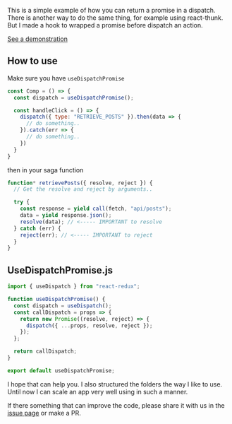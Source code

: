 This is a simple example of how you can return a promise in a dispatch. There is another way to do the same thing, for example using react-thunk. But I made a hook to wrapped a promise before dispatch an action.

[See a demonstration](https://ricardocanelas.github.io/redux-saga-promise-example)

## How to use

Make sure you have `useDispatchPromise`

```js
const Comp = () => {
  const dispatch = useDispatchPromise();

  const handleClick = () => {
    dispatch({ type: "RETRIEVE_POSTS" }).then(data => {
      // do something..
    }).catch(err => {
      // do something..
    })
  }
}
```

then in your saga function

```js
function* retrievePosts({ resolve, reject }) {
  // Get the resolve and reject by arguments..

  try {
    const response = yield call(fetch, "api/posts");
    data = yield response.json();
    resolve(data); // <----- IMPORTANT to resolve
  } catch (err) {
    reject(err); // <----- IMPORTANT to reject
  }
}
```

## UseDispatchPromise.js

```js
import { useDispatch } from "react-redux";

function useDispatchPromise() {
  const dispatch = useDispatch();
  const callDispatch = props => {
    return new Promise((resolve, reject) => {
      dispatch({ ...props, resolve, reject });
    });
  };

  return callDispatch;
}

export default useDispatchPromise;

```

I hope that can help you. I also structured the folders the way I like to use. Until now I can scale an app very well using in such a manner.

If there something that can improve the code, please share it with us in the [issue page](https://github.com/ricardocanelas/redux-saga-promise-example/issues) or make a PR.